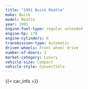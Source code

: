 ```yaml
---
title: "1991 Buick Reatta"
make: Buick
model: Reatta
year: 1991
engine-fuel-type: regular unleaded
engine-hp: 170
engine-cylinders: 6
transmission-type: Automatic
driven-wheels: Front wheel drive
number-of-doors: 2
market-category: Luxury
vehicle-size: Compact
vehicle-style: Convertible
---
```


{{< car_info >}}
